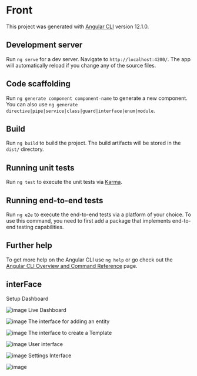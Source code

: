 # Front

This project was generated with [Angular CLI](https://github.com/angular/angular-cli) version 12.1.0.

## Development server

Run `ng serve` for a dev server. Navigate to `http://localhost:4200/`. The app will automatically reload if you change any of the source files.

## Code scaffolding

Run `ng generate component component-name` to generate a new component. You can also use `ng generate directive|pipe|service|class|guard|interface|enum|module`.

## Build

Run `ng build` to build the project. The build artifacts will be stored in the `dist/` directory.

## Running unit tests

Run `ng test` to execute the unit tests via [Karma](https://karma-runner.github.io).

## Running end-to-end tests

Run `ng e2e` to execute the end-to-end tests via a platform of your choice. To use this command, you need to first add a package that implements end-to-end testing capabilities.

## Further help

To get more help on the Angular CLI use `ng help` or go check out the [Angular CLI Overview and Command Reference](https://angular.io/cli) page.
## interFace
Setup Dashboard

![image](https://user-images.githubusercontent.com/82281597/219099077-a01f185e-f802-446b-bf2a-6c3e7dc917f2.png)
Live Dashboard

![image](https://user-images.githubusercontent.com/82281597/219099244-0c328ec1-9e1a-4864-ab9b-3c5b4aa6c3b2.png)
The interface for adding an entity

![image](https://user-images.githubusercontent.com/82281597/219099376-bfc78afe-2be0-4d33-9900-661256a8a114.png)
The interface to create a Template

![image](https://user-images.githubusercontent.com/82281597/219099486-80259363-6da7-4072-b87f-0874b725ee70.png)
User interface

![image](https://user-images.githubusercontent.com/82281597/219099564-d720be87-4546-44f2-805e-b411ace8d656.png)
Settings Interface

![image](https://user-images.githubusercontent.com/82281597/219099746-e3312cc4-32b9-477f-addd-22b6826396de.png)





